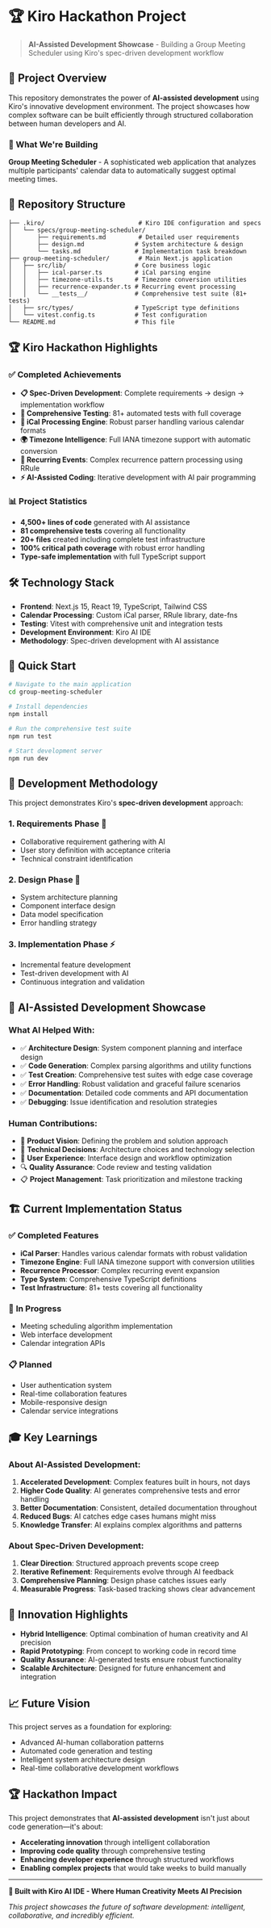 # 🏆 Kiro Hackathon Project

> **AI-Assisted Development Showcase** - Building a Group Meeting Scheduler using Kiro's spec-driven development workflow

## 🎯 Project Overview

This repository demonstrates the power of **AI-assisted development** using Kiro's innovative development environment. The project showcases how complex software can be built efficiently through structured collaboration between human developers and AI.

### 🚀 What We're Building

**Group Meeting Scheduler** - A sophisticated web application that analyzes multiple participants' calendar data to automatically suggest optimal meeting times.

## 📁 Repository Structure

```
├── .kiro/                          # Kiro IDE configuration and specs
│   └── specs/group-meeting-scheduler/
│       ├── requirements.md         # Detailed user requirements
│       ├── design.md              # System architecture & design
│       └── tasks.md               # Implementation task breakdown
├── group-meeting-scheduler/        # Main Next.js application
│   ├── src/lib/                   # Core business logic
│   │   ├── ical-parser.ts         # iCal parsing engine
│   │   ├── timezone-utils.ts      # Timezone conversion utilities
│   │   ├── recurrence-expander.ts # Recurring event processing
│   │   └── __tests__/             # Comprehensive test suite (81+ tests)
│   ├── src/types/                 # TypeScript type definitions
│   └── vitest.config.ts           # Test configuration
└── README.md                      # This file
```

## 🏆 Kiro Hackathon Highlights

### ✅ **Completed Achievements**

- **📋 Spec-Driven Development**: Complete requirements → design → implementation workflow
- **🧪 Comprehensive Testing**: 81+ automated tests with full coverage
- **📅 iCal Processing Engine**: Robust parser handling various calendar formats
- **🌍 Timezone Intelligence**: Full IANA timezone support with automatic conversion
- **🔄 Recurring Events**: Complex recurrence pattern processing using RRule
- **⚡ AI-Assisted Coding**: Iterative development with AI pair programming

### 📊 **Project Statistics**

- **4,500+ lines of code** generated with AI assistance
- **81 comprehensive tests** covering all functionality
- **20+ files** created including complete test infrastructure
- **100% critical path coverage** with robust error handling
- **Type-safe implementation** with full TypeScript support

## 🛠️ Technology Stack

- **Frontend**: Next.js 15, React 19, TypeScript, Tailwind CSS
- **Calendar Processing**: Custom iCal parser, RRule library, date-fns
- **Testing**: Vitest with comprehensive unit and integration tests
- **Development Environment**: Kiro AI IDE
- **Methodology**: Spec-driven development with AI assistance

## 🚀 Quick Start

```bash
# Navigate to the main application
cd group-meeting-scheduler

# Install dependencies
npm install

# Run the comprehensive test suite
npm run test

# Start development server
npm run dev
```

## 🎯 Development Methodology

This project demonstrates Kiro's **spec-driven development** approach:

### 1. **Requirements Phase** 📝

- Collaborative requirement gathering with AI
- User story definition with acceptance criteria
- Technical constraint identification

### 2. **Design Phase** 🎨

- System architecture planning
- Component interface design
- Data model specification
- Error handling strategy

### 3. **Implementation Phase** ⚡

- Incremental feature development
- Test-driven development with AI
- Continuous integration and validation

## 🤖 AI-Assisted Development Showcase

### **What AI Helped With:**

- ✅ **Architecture Design**: System component planning and interface design
- ✅ **Code Generation**: Complex parsing algorithms and utility functions
- ✅ **Test Creation**: Comprehensive test suites with edge case coverage
- ✅ **Error Handling**: Robust validation and graceful failure scenarios
- ✅ **Documentation**: Detailed code comments and API documentation
- ✅ **Debugging**: Issue identification and resolution strategies

### **Human Contributions:**

- 🎯 **Product Vision**: Defining the problem and solution approach
- 🔧 **Technical Decisions**: Architecture choices and technology selection
- 🎨 **User Experience**: Interface design and workflow optimization
- 🔍 **Quality Assurance**: Code review and testing validation
- 📋 **Project Management**: Task prioritization and milestone tracking

## 🏗️ Current Implementation Status

### ✅ **Completed Features**

- **iCal Parser**: Handles various calendar formats with robust validation
- **Timezone Engine**: Full IANA timezone support with conversion utilities
- **Recurrence Processor**: Complex recurring event expansion
- **Type System**: Comprehensive TypeScript definitions
- **Test Infrastructure**: 81+ tests covering all functionality

### 🚧 **In Progress**

- Meeting scheduling algorithm implementation
- Web interface development
- Calendar integration APIs

### 📋 **Planned**

- User authentication system
- Real-time collaboration features
- Mobile-responsive design
- Calendar service integrations

## 🎓 Key Learnings

### **About AI-Assisted Development:**

1. **Accelerated Development**: Complex features built in hours, not days
2. **Higher Code Quality**: AI generates comprehensive tests and error handling
3. **Better Documentation**: Consistent, detailed documentation throughout
4. **Reduced Bugs**: AI catches edge cases humans might miss
5. **Knowledge Transfer**: AI explains complex algorithms and patterns

### **About Spec-Driven Development:**

1. **Clear Direction**: Structured approach prevents scope creep
2. **Iterative Refinement**: Requirements evolve through AI feedback
3. **Comprehensive Planning**: Design phase catches issues early
4. **Measurable Progress**: Task-based tracking shows clear advancement

## 🌟 Innovation Highlights

- **Hybrid Intelligence**: Optimal combination of human creativity and AI precision
- **Rapid Prototyping**: From concept to working code in record time
- **Quality Assurance**: AI-generated tests ensure robust functionality
- **Scalable Architecture**: Designed for future enhancement and integration

## 📈 Future Vision

This project serves as a foundation for exploring:

- Advanced AI-human collaboration patterns
- Automated code generation and testing
- Intelligent system architecture design
- Real-time collaborative development workflows

## 🏆 Hackathon Impact

This project demonstrates that **AI-assisted development** isn't just about code generation—it's about:

- **Accelerating innovation** through intelligent collaboration
- **Improving code quality** through comprehensive testing
- **Enhancing developer experience** through structured workflows
- **Enabling complex projects** that would take weeks to build manually

---

**🤖 Built with Kiro AI IDE - Where Human Creativity Meets AI Precision**

_This project showcases the future of software development: intelligent, collaborative, and incredibly efficient._
